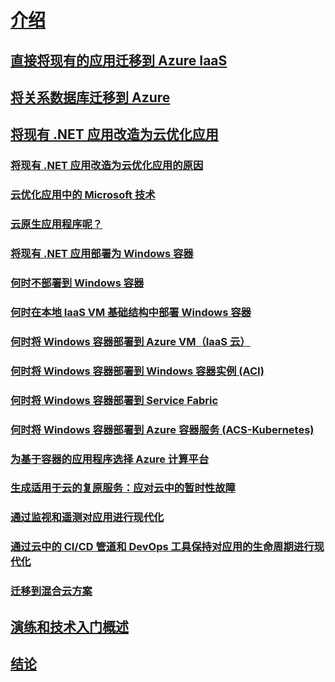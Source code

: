 # [介绍](index.md)
## [直接将现有的应用迁移到 Azure IaaS](lift-and-shift-existing-apps-azure-iaas.md)
## [将关系数据库迁移到 Azure](migrate-your-relational-databases-to-azure.md)
## [将现有 .NET 应用改造为云优化应用](./modernize-existing-apps-to-cloud-optimized/index.md)
### [将现有 .NET 应用改造为云优化应用的原因](./modernize-existing-apps-to-cloud-optimized/reasons-to-modernize-existing-net-apps-to-cloud-optimized-applications.md)
### [云优化应用中的 Microsoft 技术](./modernize-existing-apps-to-cloud-optimized/microsoft-technologies-in-cloud-optimized-applications.md)
### [云原生应用程序呢？](./modernize-existing-apps-to-cloud-optimized/what-about-cloud-native-applications.md)
### [将现有 .NET 应用部署为 Windows 容器](./modernize-existing-apps-to-cloud-optimized/deploy-existing-net-apps-as-windows-containers.md)
### [何时不部署到 Windows 容器](./modernize-existing-apps-to-cloud-optimized/when-not-to-deploy-to-windows-containers.md)
### [何时在本地 IaaS VM 基础结构中部署 Windows 容器](./modernize-existing-apps-to-cloud-optimized/when-to-deploy-windows-containers-in-your-on-premises-iaas-vm-infrastructure.md)
### [何时将 Windows 容器部署到 Azure VM（IaaS 云）](./modernize-existing-apps-to-cloud-optimized/when-to-deploy-windows-containers-to-azure-vms-iaas-cloud.md)
### [何时将 Windows 容器部署到 Windows 容器实例 (ACI)](./modernize-existing-apps-to-cloud-optimized/when-to-deploy-windows-containers-to-azure-container-instances-ACI.md)
### [何时将 Windows 容器部署到 Service Fabric](./modernize-existing-apps-to-cloud-optimized/when-to-deploy-windows-containers-to-service-fabric.md)
### [何时将 Windows 容器部署到 Azure 容器服务 (ACS-Kubernetes)](./modernize-existing-apps-to-cloud-optimized/when-to-deploy-windows-containers-to-azure-container-service-kubernetes.md)
### [为基于容器的应用程序选择 Azure 计算平台](./modernize-existing-apps-to-cloud-optimized/choosing-azure-compute-options-for-container-based-applications.md)
### [生成适用于云的复原服务：应对云中的暂时性故障](./modernize-existing-apps-to-cloud-optimized/build-resilient-services-ready-for-the-cloud-embrace-transient-failures-in-the-cloud.md)
### [通过监视和遥测对应用进行现代化](./modernize-existing-apps-to-cloud-optimized/modernize-your-apps-with-monitoring-and-telemetry.md)
### [通过云中的 CI/CD 管道和 DevOps 工具保持对应用的生命周期进行现代化](./modernize-existing-apps-to-cloud-optimized/modernize-your-apps-lifecycle-with-ci-cd-pipelines-and-devops-tools-in-the-cloud.md)
### [迁移到混合云方案](./modernize-existing-apps-to-cloud-optimized/migrate-to-hybrid-cloud-scenarios.md)
## [演练和技术入门概述](walkthroughs-technical-get-started-overview.md)
## [结论](conclusions.md)
